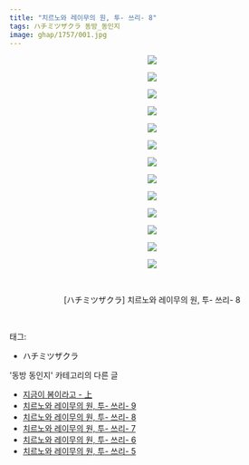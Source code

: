 ```yaml
---
title: "치르노와 레이무의 원, 투- 쓰리- 8"
tags: ハチミツザクラ 동방_동인지
image: ghap/1757/001.jpg
---
```

<div class="article">
<p style="text-align: center; clear: none; float: none;"><img src="{{ site.nasurl }}/ghap/1757/001.jpg"/></p>
<p style="text-align: center; clear: none; float: none;"><img src="{{ site.nasurl }}/ghap/1757/002.jpg"/></p>
<p style="text-align: center; clear: none; float: none;"><img src="{{ site.nasurl }}/ghap/1757/003.jpg"/></p>
<p style="text-align: center; clear: none; float: none;"><img src="{{ site.nasurl }}/ghap/1757/004.jpg"/></p>
<p style="text-align: center; clear: none; float: none;"><img src="{{ site.nasurl }}/ghap/1757/005.jpg"/></p>
<p style="text-align: center; clear: none; float: none;"><img src="{{ site.nasurl }}/ghap/1757/006.jpg"/></p>
<p style="text-align: center; clear: none; float: none;"><img src="{{ site.nasurl }}/ghap/1757/007.jpg"/></p>
<p style="text-align: center; clear: none; float: none;"><img src="{{ site.nasurl }}/ghap/1757/008.jpg"/></p>
<p style="text-align: center; clear: none; float: none;"><img src="{{ site.nasurl }}/ghap/1757/009.jpg"/></p>
<p style="text-align: center; clear: none; float: none;"><img src="{{ site.nasurl }}/ghap/1757/010.jpg"/></p>
<p style="text-align: center; clear: none; float: none;"><img src="{{ site.nasurl }}/ghap/1757/011.jpg"/></p>
<p style="text-align: center; clear: none; float: none;"><img src="{{ site.nasurl }}/ghap/1757/012.jpg"/></p>
<p style="text-align: center; clear: none; float: none;"><img src="{{ site.nasurl }}/ghap/1757/013.jpg"/></p>
<p style="text-align: center; clear: none; float: none;"><br/></p>
<p style="text-align: center; clear: none; float: none;">[ハチミツザクラ] 치르노와 레이무의 원, 투- 쓰리- 8</p>
<p><br/></p>
</div><div class="tagTrail">
<p>태그: </p>
<ul>
<li>ハチミツザクラ</li>
</ul>
</div><div class="another">
<p>'동방 동인지' 카테고리의 다른 글</p>
<ul>
<li><a href="/2016-08-22-ghap_1759">지금이 봄이라고 - 上</a></li>
<li><a href="/2016-08-21-ghap_1758">치르노와 레이무의 원, 투- 쓰리- 9</a></li>
<li><a href="/2016-08-21-ghap_1757">치르노와 레이무의 원, 투- 쓰리- 8</a></li>
<li><a href="/2016-08-21-ghap_1756">치르노와 레이무의 원, 투- 쓰리- 7</a></li>
<li><a href="/2016-08-21-ghap_1755">치르노와 레이무의 원, 투- 쓰리- 6</a></li>
<li><a href="/2016-08-21-ghap_1754">치르노와 레이무의 원, 투- 쓰리- 5</a></li>
</ul>
</div><div class="cb_module cb_fluid">
<div class="cb_wrt cb_profile">
</div><!-- commentList close -->
</div>
<br/>
<p id="refer"></p>
<br/>

